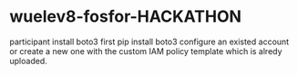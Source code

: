 # wuelev8-fosfor-HACKATHON
participant
install boto3 first
pip install boto3
configure an existed account or create a new one with the custom IAM policy template which is alredy uploaded.